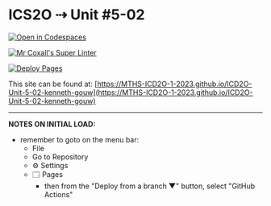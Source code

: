 # ICS2O ⇢ Unit #5-02

[![Open in Codespaces](https://classroom.github.com/assets/launch-codespace-7f7980b617ed060a017424585567c406b6ee15c891e84e1186181d67ecf80aa0.svg)](https://classroom.github.com/open-in-codespaces?assignment_repo_id=14870394)

[![Mr Coxall's Super Linter](https://github.com/MTHS-ICD2O-1-2023/ICD2O-Unit-5-02-kenneth-gouw/workflows/Mr%20Coxall's%20Super%20Linter/badge.svg)](https://github.com/MTHS-ICD2O-1-2023/ICD2O-Unit-5-02-kenneth-gouw/actions)

[![Deploy Pages](https://github.com/MTHS-ICD2O-1-2023/ICD2O-Unit-5-02-kenneth-gouw/workflows/Deploy%20Pages/badge.svg)](https://github.com/MTHS-ICD2O-1-2023/ICD2O-Unit-5-02-kenneth-gouw/actions)

This site can be found at: [https://MTHS-ICD2O-1-2023.github.io/ICD2O-Unit-5-02-kenneth-gouw](https://MTHS-ICD2O-1-2023.github.io/ICD2O-Unit-5-02-kenneth-gouw)

---

**NOTES ON INITIAL LOAD:**
- remember to goto on the menu bar:
  - File
  - Go to Repository
  - ⚙ Settings
  - 🗔 Pages
    - then from the "Deploy from a branch ▼" button, select "GitHub Actions"
